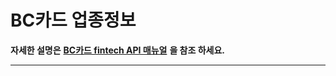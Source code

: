 # BC카드 업종정보

**자세한 설명은** [**BC카드 fintech API 매뉴얼**](https://developers.koscom.co.kr/resources/documentation/20171115\_BCCard%20fintech%20API\_renewal.pdf) **을 참조 하세요.**

****
